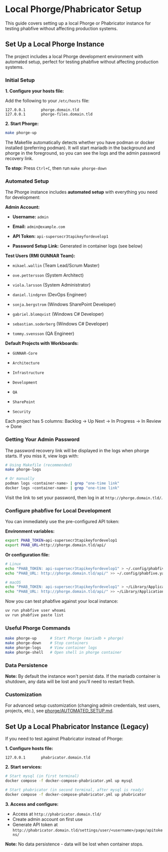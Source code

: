 # Local Phorge/Phabricator Setup

This guide covers setting up a local Phorge or Phabricator instance for testing phabfive without affecting production systems.

## Set Up a Local Phorge Instance

The project includes a local Phorge development environment with automated setup, perfect for testing phabfive without affecting production systems.

### Initial Setup

**1. Configure your hosts file:**

Add the following to your `/etc/hosts` file:
```
127.0.0.1       phorge.domain.tld
127.0.0.1       phorge-files.domain.tld
```

**2. Start Phorge:**

```bash
make phorge-up
```

The Makefile automatically detects whether you have podman or docker installed (preferring podman). It will start mariadb in the background and phorge in the foreground, so you can see the logs and the admin password recovery link.

**To stop:** Press `Ctrl+C`, then run `make phorge-down`

### Automated Setup

The Phorge instance includes **automated setup** with everything you need for development:

**Admin Account:**

- **Username:** `admin`

- **Email:** `admin@example.com`

- **API Token:** `api-supersecr3tapikeyfordevelop1`

- **Password Setup Link:** Generated in container logs (see below)

**Test Users (RMI GUNNAR Team):**

- `mikael.wallin` (Team Lead/Scrum Master)

- `ove.pettersson` (System Architect)

- `viola.larsson` (System Administrator)

- `daniel.lindgren` (DevOps Engineer)

- `sonja.bergstrom` (Windows SharePoint Developer)

- `gabriel.blomqvist` (Windows C# Developer)

- `sebastian.soderberg` (Windows C# Developer)

- `tommy.svensson` (QA Engineer)

**Default Projects with Workboards:**

- `GUNNAR-Core`

- `Architecture`

- `Infrastructure`

- `Development`

- `QA`

- `SharePoint`

- `Security`

Each project has 5 columns: Backlog → Up Next → In Progress → In Review → Done

### Getting Your Admin Password

The password recovery link will be displayed in the logs when phorge starts. If you miss it, view logs with:

```bash
# Using Makefile (recommended)
make phorge-logs

# Or manually
podman logs <container-name> | grep "one-time link"
docker logs <container-name> | grep "one-time link"
```

Visit the link to set your password, then log in at `http://phorge.domain.tld/`.

### Configure phabfive for Local Development

You can immediately use the pre-configured API token:

**Environment variables:**
```bash
export PHAB_TOKEN=api-supersecr3tapikeyfordevelop1
export PHAB_URL=http://phorge.domain.tld/api/
```

**Or configuration file:**
```bash
# Linux
echo "PHAB_TOKEN: api-supersecr3tapikeyfordevelop1" > ~/.config/phabfive.yaml
echo "PHAB_URL: http://phorge.domain.tld/api/" >> ~/.config/phabfive.yaml

# macOS
echo "PHAB_TOKEN: api-supersecr3tapikeyfordevelop1" > ~/Library/Application\ Support/phabfive.yaml
echo "PHAB_URL: http://phorge.domain.tld/api/" >> ~/Library/Application\ Support/phabfive.yaml
```

Now you can test phabfive against your local instance:
```bash
uv run phabfive user whoami
uv run phabfive paste list
```

### Useful Phorge Commands

```bash
make phorge-up      # Start Phorge (mariadb + phorge)
make phorge-down    # Stop containers
make phorge-logs    # View container logs
make phorge-shell   # Open shell in phorge container
```

### Data Persistence

**Note:** By default the instance won't persist data. If the mariadb container is shutdown, any data will be lost and you'll need to restart fresh.

### Customization

For advanced setup customization (changing admin credentials, test users, projects, etc.), see [phorge/AUTOMATED_SETUP.md](../phorge/AUTOMATED_SETUP.md).

## Set Up a Local Phabricator Instance (Legacy)

If you need to test against Phabricator instead of Phorge:

**1. Configure hosts file:**
```
127.0.0.1       phabricator.domain.tld
```

**2. Start services:**
```bash
# Start mysql (in first terminal)
docker compose -f docker-compose-phabricator.yml up mysql

# Start phabricator (in second terminal, after mysql is ready)
docker compose -f docker-compose-phabricator.yml up phabricator
```

**3. Access and configure:**
- Access at `http://phabricator.domain.tld/`
- Create admin account on first use
- Generate API token at `http://phabricator.domain.tld/settings/user/<username>/page/apitokens/`

**Note:** No data persistence - data will be lost when container stops.
